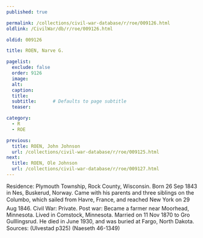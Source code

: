 ```yaml
---
published: true

permalink: /collections/civil-war-database/r/roe/009126.html
oldlink: /CivilWar/db/r/roe/009126.html

oldid: 009126

title: ROEN, Narve G.

pagelist:
  exclude: false
  order: 9126
  image: 
  alt:
  caption:
  title:
  subtitle:      # Defaults to page subtitle
  teaser:

category: 
  - R 
  - ROE

previous:
  title: ROEN, John Johnson
  url: /collections/civil-war-database/r/roe/009125.html  
next:
  title: ROEN, Ole Johnson
  url: /collections/civil-war-database/r/roe/009127.html   
---
```

Residence: Plymouth Township, Rock County, Wisconsin. Born 26 Sep 1843 in Nes, Buskerud, Norway. Came with his parents and three siblings on the &#147;Columbo&#148;, which sailed from Havre, France, and reached New York on 29 Aug 1846. Civil War: Private. Post war: Became a farmer near Moorhead, Minnesota. Lived in Comstock, Minnesota. Married on 11 Nov 1870 to Gro Gulllingsrud. He died in June 1930, and was buried at Fargo, North Dakota. Sources: (Ulvestad p325) (Naeseth &#146;46-1349)